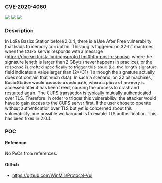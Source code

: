 ### [CVE-2020-4060](https://cve.mitre.org/cgi-bin/cvename.cgi?name=CVE-2020-4060)
![](https://img.shields.io/static/v1?label=Product&message=LoRa%20Basics%20Station&color=blue)
![](https://img.shields.io/static/v1?label=Version&message=%3C%202.0.4%20&color=brightgreen)
![](https://img.shields.io/static/v1?label=Vulnerability&message=CWE-416%3A%20Use%20After%20Free&color=brightgreen)

### Description

In LoRa Basics Station before 2.0.4, there is a Use After Free vulnerability that leads to memory corruption. This bug is triggered on 32-bit machines when the CUPS server responds with a message (https://doc.sm.tc/station/cupsproto.html#http-post-response) where the signature length is larger than 2 GByte (never happens in practice), or the response is crafted specifically to trigger this issue (i.e. the length signature field indicates a value larger than (2**31)-1 although the signature actually does not contain that much data). In such a scenario, on 32 bit machines, Basic Station would execute a code path, where a piece of memory is accessed after it has been freed, causing the process to crash and restarted again. The CUPS transaction is typically mutually authenticated over TLS. Therefore, in order to trigger this vulnerability, the attacker would have to gain access to the CUPS server first. If the user chose to operate without authentication over TLS but yet is concerned about this vulnerability, one possible workaround is to enable TLS authentication. This has been fixed in 2.0.4.

### POC

#### Reference
No PoCs from references.

#### Github
- https://github.com/WinMin/Protocol-Vul

